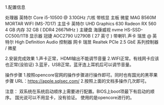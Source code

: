 1.配置信息</br>

处理器  英特尔 Core i5-10500 @ 3.10GHz 六核 带核显
主板   微星 MAG B560M MORTAR WIFI (MS-7D17)
主显卡  英特尔 UHD Graphics 630  Radeon RX 560 4 GB
内存   32 GB ( DDR4 2667MHz ) 
主硬盘 海康威视 nvme  HS-SSD-CC500/1TB 
显示器 冠捷 AOC2790 U2790B ( 27 英寸 ) 带喇叭
声卡 瑞昱 @ 英特尔 High Definition Audio 控制器 
网卡 瑞昱 Realtek PCIe 2.5 GbE 系列控制器 / 微星

2.安装完成效果
1.声卡正常，HDMI输出不能调节音量
2.WIFI正常。有线网卡应该也正常(没验证)
3.蓝牙，USB正常。蓝牙连上耳机后可以调节音量。

操作步骤
1.按照opencore官网的操作步骤进行操作即可。同时也有国光的黑苹果步骤 URL：https://apple.sqlsec.com/
2.按照上面的文档多操作几次即可。

注意：
双系统在系统启动顺序上需要进行配置。BIOS上boot项最下有启动的顺序。
国光说可以不用显卡，没有验证。
使用的是opencore进行的。
